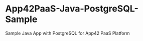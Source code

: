App42PaaS-Java-PostgreSQL-Sample
================================

Sample Java App with PostgreSQL for App42 PaaS Platform
